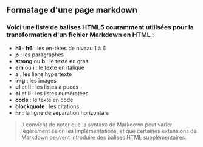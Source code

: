 ## Formatage d'une page markdown

### Voici une liste de balises HTML5 couramment utilisées pour la transformation d'un fichier Markdown en HTML :

- **h1 - h6** : les en-têtes de niveau 1 à 6
- **p** : les paragraphes
- **strong** ou **b** : le texte en gras
- **em** ou **i** : le texte en italique
- **a** : les liens hypertexte
- **img** : les images
- **ul** et **li** : les listes à puces
- **ol** et **li** : les listes numérotées
- **code** : le texte en code
- **blockquote** : les citations
- **hr** : la ligne de séparation horizontale

> Il convient de noter que la syntaxe de Markdown peut varier légèrement selon les implémentations, et que certaines extensions de Markdown peuvent introduire des balises HTML supplémentaires.
